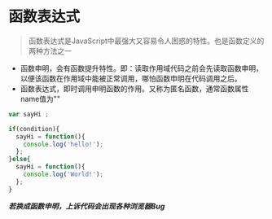 # 函数表达式

> 函数表达式是JavaScript中最强大又容易令人困惑的特性。也是函数定义的两种方法之一
+ 函数申明，会有函数提升特性。即：读取作用域代码之前会先读取函数申明，以便该函数在作用域中能被正常调用，哪怕函数申明在代码调用之后。
+ 函数表达式，即时调用申明函数的作用。又称为匿名函数，通常函数属性name值为""

```javascript
var sayHi ;

if(condition){
  sayHi = function(){
    console.log('hello!');
  };
}else{
  sayHi = function(){
    console.log('World!');
  };
}

```

***若换成函数申明，上诉代码会出现各种浏览器Bug***

